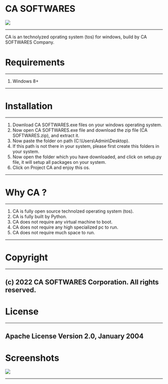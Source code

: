 # CA SOFTWARES

<img src="https://live.staticflickr.com/65535/52076051362_6a34284ce4_h.jpg"/>  
<hr />

CA is an technolyzed oprating system (tos) for windows, build by CA SOFTWARES Company.

# Requirements
-------------
1. Windows 8+ 
-------------

# Installation
------------------------------------------------------------------------------------------------------------------------
1. Download CA SOFTWARES.exe files on your windows operating system.
2. Now open CA SOFTWARES.exe file and download the zip file (CA SOFTWARES.zip), and extract it.
3. Now paste the folder on path (C:\Users\Admin\Desktop).
4. If this path is not there in your system, please first create this folders in your system.
5. Now open the folder which you have downloaded, and click on setup.py file, it will setup all packages on your system.
6. Click on Project CA and enjoy this os.
------------------------------------------------------------------------------------------------------------------------

# Why CA ?
-------------------------------------------------------------
1. CA is fully open source technolzed operating system (tos).
2. CA is fully built by Python.
3. CA does not require any virtual machine to boot.
4. CA does not require any high specialized pc to run.
5. CA does not require much space to run.
-------------------------------------------------------------


# Copyright
-------------------------------------------------------
(c) 2022 CA SOFTWARES Corporation. All rights reserved.
-------------------------------------------------------

# License
----------------------------------------
Apache License Version 2.0, January 2004
----------------------------------------

# Screenshots
<img src="https://live.staticflickr.com/65535/52077025781_83f8d5eb0d_h.jpg"/>  
<hr />

